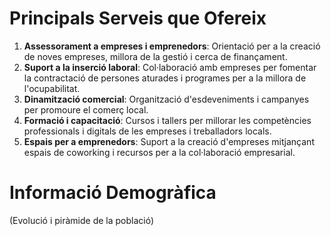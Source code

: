 # Principals Serveis que Ofereix

1. **Assessorament a empreses i emprenedors**: Orientació per a la creació de noves empreses, millora de la gestió i cerca de finançament.
2. **Suport a la inserció laboral**: Col·laboració amb empreses per fomentar la contractació de persones aturades i programes per a la millora de l'ocupabilitat.
3. **Dinamització comercial**: Organització d'esdeveniments i campanyes per promoure el comerç local.
4. **Formació i capacitació**: Cursos i tallers per millorar les competències professionals i digitals de les empreses i treballadors locals.
5. **Espais per a emprenedors**: Suport a la creació d'empreses mitjançant espais de coworking i recursos per a la col·laboració empresarial.

# Informació Demogràfica

(Evolució i piràmide de la població)
